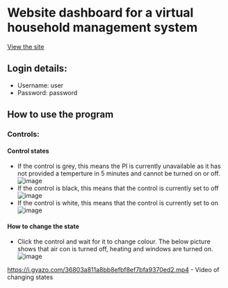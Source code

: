 # Website dashboard for a virtual household management system
[View the site](https://ws269058-iot.remote.ac/ "Website dashboard for a virtual household management system")
## Login details:
- Username: user
- Password: password

## How to use the program
### Controls:
#### Control states
- If the control is grey, this means the PI is currently unavailable as it has not provided a temperture in 5 minutes and cannot be turned on or off.
![image](https://user-images.githubusercontent.com/56020602/166480140-afd286ca-6915-4a4f-abdb-0872d0548587.png)
- If the control is black, this means that the control is currently set to off
![image](https://user-images.githubusercontent.com/56020602/166480433-cc900d78-6e74-4a86-a7e3-84a47afcfcd6.png)
- If the control is white, this means that the control is currently set to on
 ![image](https://user-images.githubusercontent.com/56020602/166480580-ac01b193-b0d7-4338-9aaf-a49dd10b1b32.png)
 
#### How to change the state
- Click the control and wait for it to change colour. The below picture shows that air con is turned off, heating and windows are turned on.
![image](https://user-images.githubusercontent.com/56020602/166480940-f6e0925f-ce99-4243-8c23-e3ea5104972b.png)

https://i.gyazo.com/36803a811a8bb8efbf8ef7bfa9370ed2.mp4 - Video of changing states

